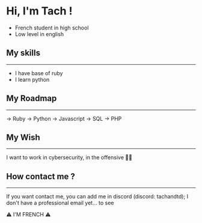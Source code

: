 # Hi, I'm Tach ! 

- French student in high school
- Low level in english 

## My skills 

-----------------

- I have base of ruby 
- I learn python 

## My Roadmap 

-----------------

-> Ruby
-> Python
-> Javascript
-> SQL
-> PHP

## My Wish

-----------------

I want to work in cybersecurity, in the offensive 🐱‍💻

## How contact me ?

----------------

If you want contact me, you can add me in discord (discord: tachandtd);
I don't have a professional email yet... to see 

⚠️ I'M FRENCH ⚠️

